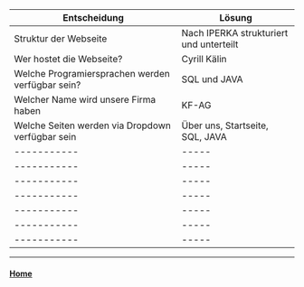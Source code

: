 | Entscheidung| Lösung | 
|---|---|
|Struktur der Webseite | Nach IPERKA strukturiert und unterteilt| 
| Wer hostet die Webseite? | Cyrill Kälin| 
| Welche Programiersprachen werden verfügbar sein? | SQL und JAVA | 
| Welcher Name wird unsere Firma haben | KF-AG| 
| Welche Seiten werden via Dropdown verfügbar sein | Über uns, Startseite, SQL, JAVA | 
| ----------- | ----- | 
| ----------- | ----- | 
| ----------- | ----- | 
| ----------- | ----- | 
| ----------- | ----- |  
| ----------- | ----- | 
| ----------- | ----- | 
---
#### [Home](/../..)